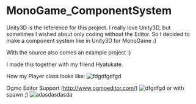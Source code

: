 # MonoGame_ComponentSystem

Unity3D is the reference for this project.
I really love Unity3D, but sometimes I wished about only coding without the Editor.
So I decided to make a component system like in Unity3D for MonoGame :)

With the source also comes an example project :)

I made this together with my friend Hyatukate.

How my Player class looks like:
![fdgdfgdfgd](https://cloud.githubusercontent.com/assets/1466920/13136246/23bcc048-d618-11e5-8bcb-35f1cb66dec4.PNG)


Ogmo Editor Support (http://www.ogmoeditor.com/)
![dfgdfgd](https://cloud.githubusercontent.com/assets/1466920/13152019/343ba538-d66d-11e5-854c-f84fa6ec963e.png)
or with spawn ;)
![adasdasdasda](https://cloud.githubusercontent.com/assets/1466920/13189155/02255c26-d756-11e5-8765-ee85d8203c7b.png)
